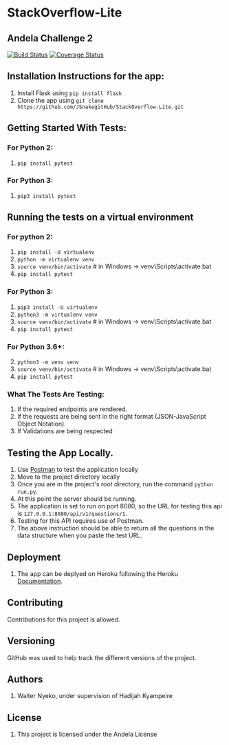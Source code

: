 # StackOverflow-Lite
## Andela Challenge 2
[![Build Status](https://travis-ci.org/JSnakegitHub/StackOverflow-Lite.svg?branch=post_an_answer_api)](https://travis-ci.org/JSnakegitHub/StackOverflow-Lite)
[![Coverage Status](https://coveralls.io/repos/github/JSnakegitHub/StackOverflow-Lite/badge.svg?branch=post_an_answer_api)](https://coveralls.io/github/JSnakegitHub/StackOverflow-Lite?branch=post_an_answer_api)

## Installation Instructions for the app:
1. Install Flask using `pip install flask`
2. Clone the app using `git clone https://github.com/JSnakegitHub/StackOverflow-Lite.git`

## Getting Started With Tests:
### For Python 2:
1. `pip install pytest`
### For Python 3:
1. `pip3 install pytest`
## Running the tests on a virtual environment
### For python 2:
1. `pip install -U virtualenv`
2. `python -m virtualenv venv`
3. `source venv/bin/activate` # in Windows -> venv\Scripts\activate.bat
4. `pip install pytest`
### For Python 3:
1. `pip3 install -U virtualenv`
2. `python3 -m virtualenv venv`
3. `source venv/bin/activate` # in Windows -> venv\Scripts\activate.bat
4. `pip install pytest`
### For Python 3.6+:
2. `python3 -m venv venv`
3. `source venv/bin/activate` # in Windows -> venv\Scripts\activate.bat
4. `pip install pytest`
### What The Tests Are Testing:
1. If the required endpoints are rendered.
2. If the requests are being sent in the right format (JSON-JavaScript Object Notation).
3. If Validations are being respected

## Testing the App Locally.
1. Use [Postman](https://www.getpostman.com/) to test the application locally
2. Move to the project directory locally
3. Once you are in the project's root directory, run the command `python run.py`.
4. At this point the server should be running.
5. The application is set to run on port 8080, so the URL for testing this api is `127.0.0.1:8080/api/v1/questions/1`. 
6. Testing for this API requires use of Postman.
7. The above instruction should be able to return all the questions in the data structure when you paste the test URL.

## Deployment
1. The app can be deplyed on Heroku following the Heroku [Documentation](https://devcenter.heroku.com/categories/reference).

## Contributing
Contributions for this project is allowed.
## Versioning
GitHub was used to help track the different versions of the project. 

## Authors
1. Walter Nyeko, under supervision of Hadijah Kyampeire
## License
1. This project is licensed under the Andela License

